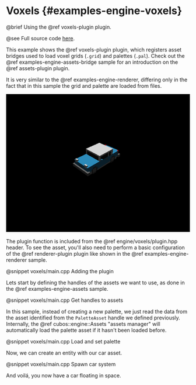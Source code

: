 # Voxels {#examples-engine-voxels}

@brief Using the @ref voxels-plugin plugin.

@see Full source code [here](https://github.com/GameDevTecnico/cubos/tree/main/engine/samples/voxels).

This example shows the @ref voxels-plugin plugin, which registers asset bridges used to load voxel grids (`.grid`) and palettes (`.pal`). Check out the @ref examples-engine-assets-bridge sample for an introduction on the @ref assets-plugin plugin.

It is very similar to the @ref examples-engine-renderer, differing only in the fact that in this sample the grid and palette are loaded from files.

![](voxels_output.png)

The plugin function is included from the @ref engine/voxels/plugin.hpp header.
To see the asset, you'll also need to perform a basic configuration of the @ref renderer-plugin plugin like shown in the @ref examples-engine-renderer sample.

@snippet voxels/main.cpp Adding the plugin

Lets start by defining the handles of the assets we want to use, as done in the @ref examples-engine-assets sample.

@snippet voxels/main.cpp Get handles to assets

In this sample, instead of creating a new palette, we just read the data from the asset identified from the `PaletteAsset` handle we defined previously. Internally, the @ref cubos::engine::Assets "assets manager" will automatically load the palette asset if it hasn't been loaded before.

@snippet voxels/main.cpp Load and set palette

Now, we can create an entity with our car asset. 

@snippet voxels/main.cpp Spawn car system

And voilá, you now have a car floating in space.
